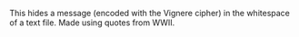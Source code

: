 This hides a message (encoded with the Vignere cipher) in the whitespace of a text file. Made using quotes from WWII.

